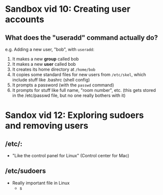 # Sandbox vid 10: Creating user accounts

## What does the "useradd" command actually do?

e.g. Adding a new user, "bob", with `useradd`:

1. It makes a new **group** called bob
2. It makes a new **user** called bob
3. It creates its home directory at `/home/bob`
4. It copies some standard files for new users from `/etc/skel`, which include stuff like .bashrc (shell config)
5. It prompts a password (with the `passwd` command)
6. It prompts for stuff like full name, "room number", etc. (this gets stored in the /etc/passwd file, but no one really bothers with it)





# Sandox vid 12: Exploring sudoers and removing users

## /etc/:

* "Like the control panel for Linux" (Control center for Mac)


## /etc/sudoers

* Really important file in Linux
    - s
